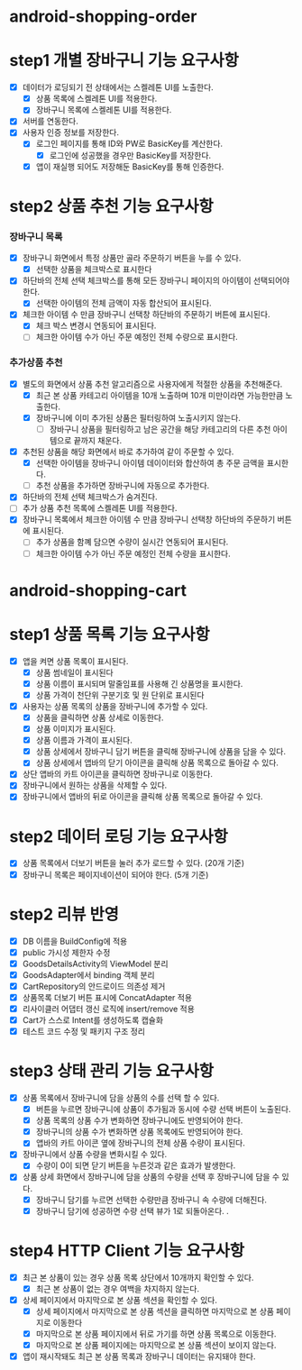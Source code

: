 # android-shopping-order

# step1 개별 장바구니 기능 요구사항

- [x] 데이터가 로딩되기 전 상태에서는 스켈레톤 UI를 노출한다.
  - [x] 상품 목록에 스켈레톤 UI를 적용한다.
  - [x] 장바구니 목록에 스켈레톤 UI를 적용한다.
- [x] 서버를 연동한다.
- [x] 사용자 인증 정보를 저장한다.
  - [x] 로그인 페이지를 통해 ID와 PW로 BasicKey를 계산한다.
    - [x] 로그인에 성공했을 경우만 BasicKey를 저장한다.
  - [x] 앱이 재실행 되어도 저장해둔 BasicKey를 통해 인증한다.

# step2 상품 추천 기능 요구사항

### 장바구니 목록
- [x] 장바구니 화면에서 특정 상품만 골라 주문하기 버튼을 누를 수 있다.
  - [x] 선택한 상품을 체크박스로 표시한다
- [x] 하단바의 전체 선택 체크박스를 통해 모든 장바구니 페이지의 아이템이 선택되어야 한다.
  - [x] 선택한 아이템의 전체 금액이 자동 합산되어 표시된다.
- [x] 체크한 아이템 수 만큼 장바구니 선택창 하단바의 주문하기 버튼에 표시된다.
  - [x] 체크 박스 변경시 연동되어 표시된다.
  - [ ] 체크한 아이템 수가 아닌 주문 예정인 전체 수량으로 표시한다.

### 추가상품 추천
- [x] 별도의 화면에서 상품 추천 알고리즘으로 사용자에게 적절한 상품을 추천해준다.
  - [x] 최근 본 상품 카테고리 아이템을 10개 노출하며 10개 미만이라면 가능한만큼 노출한다.
  - [x] 장바구니에 이미 추가된 상품은 필터링하여 노출시키지 않는다.
    - [ ] 장바구니 상품을 필터링하고 남은 공간을 해당 카테고리의 다른 추천 아이템으로 끝까지 채운다.
- [x] 추천된 상품을 해당 화면에서 바로 추가하여 같이 주문할 수 있다.
  - [x] 선택한 아이템을 장바구니 아이템 데이이터와 합산하여 총 주문 금액을 표시한다.
  - [ ] 추천 상품을 추가하면 장바구니에 자동으로 추가한다.
- [x] 하단바의 전체 선택 체크박스가 숨겨진다.
- [ ] 추가 상품 추천 목록에 스켈레톤 UI를 적용한다.
- [x] 장바구니 목록에서 체크한 아이템 수 만큼 장바구니 선택창 하단바의 주문하기 버튼에 표시된다.
  - [ ] 추가 상품을 함꼐 담으면 수량이 실시간 연동되어 표시된다.
  - [ ] 체크한 아이템 수가 아닌 주문 예정인 전체 수량을 표시한다.

# android-shopping-cart

# step1 상품 목록 기능 요구사항

- [x] 앱을 켜면 상품 목록이 표시된다.
    - [x] 상품 썸네일이 표시된다
    - [x] 상품 이름이 표시되며 말줄임표를 사용해 긴 상품명을 표시한다.
    - [x] 상품 가격이 천단위 구분기호 및 원 단위로 표시된다
- [x] 사용자는 상품 목록의 상품을 장바구니에 추가할 수 있다.
    - [x] 상품을 클릭하면 상품 상세로 이동한다.
    - [x] 상품 이미지가 표시된다.
    - [x] 상품 이름과 가격이 표시된다.
    - [x] 상품 상세에서 장바구니 담기 버튼을 클릭해 장바구니에 상품을 담을 수 있다.
    - [x] 상품 상세에서 앱바의 닫기 아이콘을 클릭해 상품 목록으로 돌아갈 수 있다.
- [x] 상단 앱바의 카트 아이콘을 클릭하면 장바구니로 이동한다.
- [x] 장바구니에서 원하는 상품을 삭제할 수 있다.
- [x] 장바구니에서 앱바의 뒤로 아이콘을 클릭해 상품 목록으로 돌아갈 수 있다.

# step2 데이터 로딩 기능 요구사항

- [x] 상품 목록에서 더보기 버튼을 눌러 추가 로드할 수 있다. (20개 기준)
- [x] 장바구니 목록은 페이지네이션이 되어야 한다. (5개 기준)

# step2 리뷰 반영

- [x] DB 이름을 BuildConfig에 적용
- [x] public 가시성 제한자 수정
- [x] GoodsDetailsActivity의 ViewModel 분리
- [x] GoodsAdapter에서 binding 객체 분리
- [x] CartRepository의 안드로이드 의존성 제거
- [x] 상품목록 더보기 버튼 표시에 ConcatAdapter 적용
- [x] 리사이클러 어댑터 갱신 로직에 insert/remove 적용
- [x] Cart가 스스로 Intent를 생성하도록 캡슐화
- [x] 테스트 코드 수정 및 패키지 구조 정리

# step3 상태 관리 기능 요구사항

- [x] 상품 목록에서 장바구니에 담을 상품의 수를 선택 할 수 있다.
    - [x] 버튼을 누르면 장바구니에 상품이 추가됨과 동시에 수량 선택 버튼이 노출된다.
    - [x] 상품 목록의 상품 수가 변화하면 장바구니에도 반영되어야 한다.
    - [x] 장바구니의 상품 수가 변화하면 상품 목록에도 반영되어야 한다.
    - [x] 앱바의 카트 아이콘 옆에 장바구니의 전체 상품 수량이 표시된다.
- [x] 장바구니에서 상품 수량을 변화시킬 수 있다.
    - [x] 수량이 0이 되면 닫기 버튼을 누른것과 같은 효과가 발생한다.
- [x] 상품 상세 화면에서 장바구니에 담을 상품의 수량을 선택 후 장바구니에 담을 수 있다.
    - [x] 장바구니 담기를 누르면 선택한 수량만큼 장바구니 속 수량에 더해진다.
    - [x] 장바구니 담기에 성공하면 수량 선택 뷰가 1로 되돌아온다. .

# step4 HTTP Client 기능 요구사항

- [x] 최근 본 상품이 있는 경우 상품 목록 상단에서 10개까지 확인할 수 있다.
    - [x] 최근 본 상품이 없는 경우 여백을 차지하지 않는다.
- [x] 상세 페이지에서 마지막으로 본 상품 섹션을 확인할 수 있다.
    - [x] 상세 페이지에서 마지막으로 본 상품 섹션을 클릭하면 마지막으로 본 상품 페이지로 이동한다
    - [x] 마지막으로 본 상품 페이지에서 뒤로 가기를 하면 상품 목록으로 이동한다.
    - [x] 마지막으로 본 상품 페이지에는 마지막으로 본 상품 섹션이 보이지 않는다.
- [x] 앱이 재시작돼도 최근 본 상품 목록과 장바구니 데이터는 유지돼야 한다.